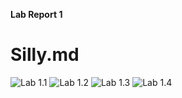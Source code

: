 **Lab Report 1**
# Silly.md
![Lab 1.1](Lab_1.1.PNG)
![Lab 1.2](Lab_1.2.PNG)
![Lab 1.3](Lab_1.3.PNG)
![Lab 1.4](Lab_1.4.PNG)
